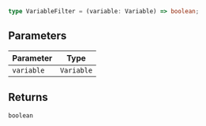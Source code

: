 ```ts
type VariableFilter = (variable: Variable) => boolean;
```

## Parameters

| Parameter | Type |
| ------ | ------ |
| `variable` | `Variable` |

## Returns

`boolean`
